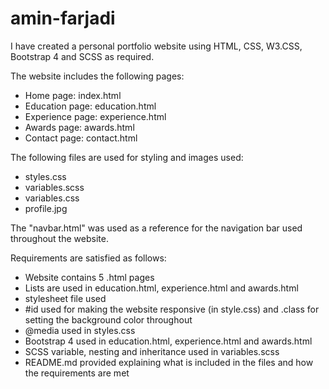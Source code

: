 # amin-farjadi

I have created a personal portfolio website using HTML, CSS, W3.CSS, Bootstrap 4 and SCSS as required.

The website includes the following pages:
- Home page: index.html
- Education page: education.html
- Experience page: experience.html
- Awards page: awards.html
- Contact page: contact.html

The following files are used for styling and images used:
- styles.css
- variables.scss
- variables.css
- profile.jpg

The "navbar.html" was used as a reference for the navigation bar used throughout the website.


Requirements are satisfied as follows:
- Website contains 5 .html pages
- Lists are used in education.html, experience.html and awards.html
- stylesheet file used
- #id used for making the website responsive (in style.css) and .class for setting the background color throughout
- @media used in styles.css
- Bootstrap 4 used in education.html, experience.html and awards.html
- SCSS variable, nesting and inheritance used in variables.scss
- README.md provided explaining what is included in the files and how the requirements are met

